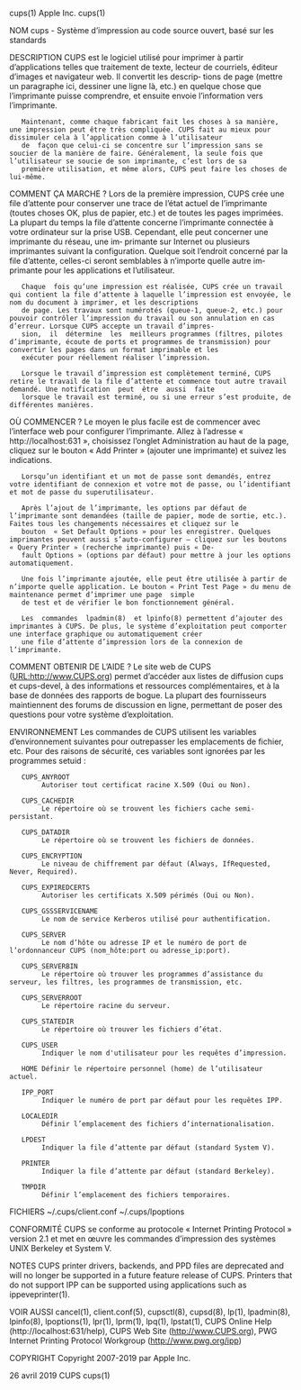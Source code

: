 cups(1)                                                                                    Apple Inc.                                                                                   cups(1)

NOM
       cups - Système d’impression au code source ouvert, basé sur les standards

DESCRIPTION
       CUPS  est  le logiciel utilisé pour imprimer à partir d’applications telles que traitement de texte, lecteur de courriels, éditeur d’images et navigateur web. Il convertit les descrip‐
       tions de page (mettre un paragraphe ici, dessiner une ligne là, etc.) en quelque chose que l’imprimante puisse comprendre, et ensuite envoie l’information vers l’imprimante.

       Maintenant, comme chaque fabricant fait les choses à sa manière, une impression peut être très compliquée. CUPS fait au mieux pour dissimuler cela à l’application comme à l’utilisateur
       de  façon que celui-ci se concentre sur l’impression sans se soucier de la manière de faire. Généralement, la seule fois que l’utilisateur se soucie de son imprimante, c’est lors de sa
       première utilisation, et même alors, CUPS peut faire les choses de lui-même.

   COMMENT ÇA MARCHE ?
       Lors de la première impression, CUPS crée une file d’attente pour conserver une trace de l’état actuel de l’imprimante (toutes choses OK, plus de papier, etc.) et de toutes  les  pages
       imprimées.  La  plupart du temps la file d’attente concerne l’imprimante connectée à votre ordinateur sur la prise USB. Cependant, elle peut concerner une imprimante du réseau, une im‐
       primante sur Internet ou plusieurs imprimantes suivant la configuration. Quelque soit l’endroit concerné par la file d’attente, celles-ci seront semblables à n’importe quelle autre im‐
       primante pour les applications et l’utilisateur.

       Chaque  fois qu’une impression est réalisée, CUPS crée un travail qui contient la file d’attente à laquelle l’impression est envoyée, le nom du document à imprimer, et les descriptions
       de page. Les travaux sont numérotés (queue-1, queue-2, etc.) pour pouvoir contrôler l’impression du travail ou son annulation en cas d’erreur. Lorsque CUPS accepte un travail d’impres‐
       sion,  il  détermine  les  meilleurs programmes (filtres, pilotes d’imprimante, écoute de ports et programmes de transmission) pour convertir les pages dans un format imprimable et les
       exécuter pour réellement réaliser l’impression.

       Lorsque le travail d’impression est complètement terminé, CUPS retire le travail de la file d’attente et commence tout autre travail demandé. Une notification  peut  être  aussi  faite
       lorsque le travail est terminé, ou si une erreur s’est produite, de différentes manières.

   OÙ COMMENCER ?
       Le moyen le plus facile est de commencer avec l’interface web pour configurer l’imprimante. Allez à l’adresse « http://localhost:631 », choisissez l’onglet Administration au haut de la
       page, cliquez sur le bouton « Add Printer » (ajouter une imprimante) et suivez les indications.

       Lorsqu’un identifiant et un mot de passe sont demandés, entrez votre identifiant de connexion et votre mot de passe, ou l’identifiant et mot de passe du superutilisateur.

       Après l’ajout de l’imprimante, les options par défaut de l’imprimante sont demandées (taille de papier, mode de sortie, etc.). Faites tous les changements nécessaires et cliquez sur le
       bouton  « Set Default Options » pour les enregistrer. Quelques imprimantes peuvent aussi s’auto-configurer — cliquez sur les boutons « Query Printer » (recherche imprimante) puis « De‐
       fault Options » (options par défaut) pour mettre à jour les options automatiquement.

       Une fois l’imprimante ajoutée, elle peut être utilisée à partir de n’importe quelle application. Le bouton « Print Test Page » du menu de maintenance permet d’imprimer une page  simple
       de test et de vérifier le bon fonctionnement général.

       Les  commandes  lpadmin(8)  et lpinfo(8) permettent d’ajouter des imprimantes à CUPS. De plus, le système d’exploitation peut comporter une interface graphique ou automatiquement créer
       une file d’attente d’impression lors de la connexion de l’imprimante.

   COMMENT OBTENIR DE L’AIDE ?
       Le site web de CUPS (<URL:http://www.CUPS.org>) permet d’accéder aux listes de diffusion cups et cups-devel, à des informations et ressources complémentaires, et à la base  de  données
       des rapports de bogue. La plupart des fournisseurs maintiennent des forums de discussion en ligne, permettant de poser des questions pour votre système d’exploitation.

ENVIRONNEMENT
       Les commandes de CUPS utilisent les variables d’environnement suivantes pour outrepasser les emplacements de fichier, etc. Pour des raisons de sécurité, ces variables sont ignorées par
       les programmes setuid :

       CUPS_ANYROOT
            Autoriser tout certificat racine X.509 (Oui ou Non).

       CUPS_CACHEDIR
            Le répertoire où se trouvent les fichiers cache semi-persistant.

       CUPS_DATADIR
            Le répertoire où se trouvent les fichiers de données.

       CUPS_ENCRYPTION
            Le niveau de chiffrement par défaut (Always, IfRequested, Never, Required).

       CUPS_EXPIREDCERTS
            Autoriser les certificats X.509 périmés (Oui ou Non).

       CUPS_GSSSERVICENAME
            Le nom de service Kerberos utilisé pour authentification.

       CUPS_SERVER
            Le nom d’hôte ou adresse IP et le numéro de port de l’ordonnanceur CUPS (nom_hôte:port ou adresse_ip:port).

       CUPS_SERVERBIN
            Le répertoire où trouver les programmes d’assistance du serveur, les filtres, les programmes de transmission, etc.

       CUPS_SERVERROOT
            Le répertoire racine du serveur.

       CUPS_STATEDIR
            Le répertoire où trouver les fichiers d’état.

       CUPS_USER
            Indiquer le nom d'utilisateur pour les requêtes d’impression.

       HOME Définir le répertoire personnel (home) de l’utilisateur actuel.

       IPP_PORT
            Indiquer le numéro de port par défaut pour les requêtes IPP.

       LOCALEDIR
            Définir l’emplacement des fichiers d’internationalisation.

       LPDEST
            Indiquer la file d’attente par défaut (standard System V).

       PRINTER
            Indiquer la file d’attente par défaut (standard Berkeley).

       TMPDIR
            Définir l’emplacement des fichiers temporaires.

FICHIERS
       ~/.cups/client.conf
       ~/.cups/lpoptions

CONFORMITÉ
       CUPS se conforme au protocole « Internet Printing Protocol » version 2.1 et met en œuvre les commandes d’impression des systèmes UNIX Berkeley et System V.

NOTES
       CUPS printer drivers, backends, and PPD files are deprecated and will no longer be supported in a future feature release of CUPS. Printers that do not  support  IPP  can  be  supported
       using applications such as ippeveprinter(1).

VOIR AUSSI
       cancel(1),  client.conf(5), cupsctl(8), cupsd(8), lp(1), lpadmin(8), lpinfo(8), lpoptions(1), lpr(1), lprm(1), lpq(1), lpstat(1), CUPS Online Help (http://localhost:631/help), CUPS Web
       Site (http://www.CUPS.org), PWG Internet Printing Protocol Workgroup (http://www.pwg.org/ipp)

COPYRIGHT
       Copyright 2007-2019 par Apple Inc.

26 avril 2019                                                                                 CUPS                                                                                      cups(1)
